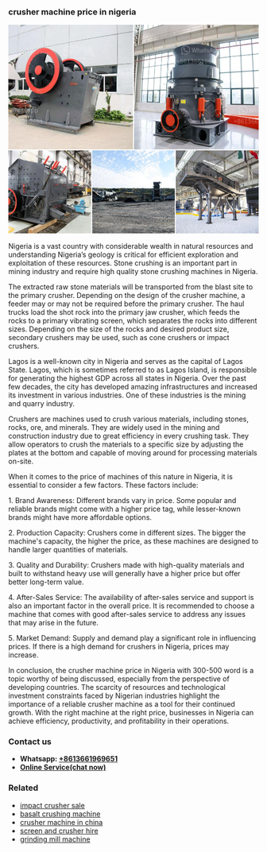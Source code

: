 <h3>crusher machine price in nigeria</h3><img src='1706755679.jpg' alt=''><p>Nigeria is a vast country with considerable wealth in natural resources and understanding Nigeria’s geology is critical for efficient exploration and exploitation of these resources. Stone crushing is an important part in mining industry and require high quality stone crushing machines in Nigeria.</p><p>The extracted raw stone materials will be transported from the blast site to the primary crusher. Depending on the design of the crusher machine, a feeder may or may not be required before the primary crusher. The haul trucks load the shot rock into the primary jaw crusher, which feeds the rocks to a primary vibrating screen, which separates the rocks into different sizes. Depending on the size of the rocks and desired product size, secondary crushers may be used, such as cone crushers or impact crushers. </p><p>Lagos is a well-known city in Nigeria and serves as the capital of Lagos State. Lagos, which is sometimes referred to as Lagos Island, is responsible for generating the highest GDP across all states in Nigeria. Over the past few decades, the city has developed amazing infrastructures and increased its investment in various industries. One of these industries is the mining and quarry industry.</p><p>Crushers are machines used to crush various materials, including stones, rocks, ore, and minerals. They are widely used in the mining and construction industry due to great efficiency in every crushing task. They allow operators to crush the materials to a specific size by adjusting the plates at the bottom and capable of moving around for processing materials on-site.</p><p>When it comes to the price of machines of this nature in Nigeria, it is essential to consider a few factors. These factors include:</p><p>1. Brand Awareness: Different brands vary in price. Some popular and reliable brands might come with a higher price tag, while lesser-known brands might have more affordable options.</p><p>2. Production Capacity: Crushers come in different sizes. The bigger the machine's capacity, the higher the price, as these machines are designed to handle larger quantities of materials.</p><p>3. Quality and Durability: Crushers made with high-quality materials and built to withstand heavy use will generally have a higher price but offer better long-term value.</p><p>4. After-Sales Service: The availability of after-sales service and support is also an important factor in the overall price. It is recommended to choose a machine that comes with good after-sales service to address any issues that may arise in the future.</p><p>5. Market Demand: Supply and demand play a significant role in influencing prices. If there is a high demand for crushers in Nigeria, prices may increase.</p><p>In conclusion, the crusher machine price in Nigeria with 300-500 word is a topic worthy of being discussed, especially from the perspective of developing countries. The scarcity of resources and technological investment constraints faced by Nigerian industries highlight the importance of a reliable crusher machine as a tool for their continued growth. With the right machine at the right price, businesses in Nigeria can achieve efficiency, productivity, and profitability in their operations.</p><h3>Contact us</h3><ul><li><strong>Whatsapp:&nbsp;<a href="https://wa.me/8613661969651">+8613661969651</a></strong></li><li><a href="https://swt.shibang-china.com/?git&amp;zhl&amp;crusher machine price in nigeria"><strong>Online Service(chat now)</strong></a></li></ul><h3>Related</h3><ul><li><a href='impact crusher sale.md'>impact crusher sale</a></li><li><a href='basalt crushing machine.md'>basalt crushing machine</a></li><li><a href='crusher machine in china.md'>crusher machine in china</a></li><li><a href='screen and crusher hire.md'>screen and crusher hire</a></li><li><a href='grinding mill machine.md'>grinding mill machine</a></li></ul>